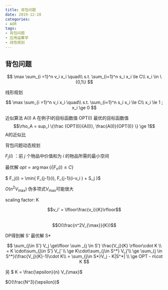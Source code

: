 ```yaml
---
title: 背包问题
date: 2019-12-28
categories:
- AOR
tags:
- 背包问题
- 应用运筹学
- 线性规划
---
```


<head>
    <script src="https://cdn.mathjax.org/mathjax/latest/MathJax.js?config=TeX-AMS-MML_HTMLorMML" type="text/javascript"></script>
    <script type="text/x-mathjax-config">
        MathJax.Hub.Config({
            tex2jax: {
            skipTags: ['script', 'noscript', 'style', 'textarea', 'pre'],
            inlineMath: [['$','$']]
            }
        });
    </script>
</head>



## 背包问题

$$
\max \sum_{i =1}^n v_i x_i \quad\\
s.t. \sum_{i=1}^n s_i x_i \le C\\
x_i \in \{0,1\}
$$

线形规划 

$$
\max \sum_{i =1}^n v_i x_i \quad\\
s.t. \sum_{i=1}^n s_i x_i \le C\\
x_i \le 1 ; x_i \ge 0
$$

近似算法
 A(I) A 在例子I的目标函数值
 OPT(I) 最优的目标函数值
$$\rho_A =  sup_I \{\frac {OPT(I)}{A(I)}, \frac{A(I)}{OPT(I)} \} \ge 1$$  A的近似比






背包问题动态规划

$F_j(i)$ ：前 $j$ 个物品中价值和为 $i$ 的物品所需的最小空间


最优解 $opt = \arg\max \{ i | F_n(i) \le C\}$

$ F_j(i) = \min\{ F_{j-1}(i), F_{j-1}(i-v_i ) + S_j \}$

$O(n^2V_{\max})$  伪多项式$V_{\max}$可能很大

scaling factor: K

$$v_i’ = \lfloor\frac{v_i}{K}\rfloor$$  
$$O(\frac{n^2V_{\max}}{K})$$

DP得到解 S’ 最优解 S*


$$
\sum_{j\in S’} V_j \ge\lfloor \sum _{j \in S’} \frac{V_j}{K} \rfloor\cdot K \\
= K \cdot\sum_{j\in S’} V_j’ \\
\ge K\cdot\sum_{j\in S^*} V_j’\\
\ge \sum_{j \in S^*}(\frac{V_j}{K}-1)\cdot K\\
= \sum_{j\in S*}V_j - K|S^*| \\
\ge OPT - n\cot K
$$


另 $ K = \frac{\epsilon}{n} V_{\max}$

$O(\frac{N^3}{\epsilon})$







